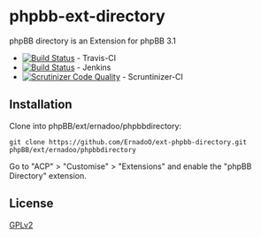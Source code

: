 phpbb-ext-directory
===================

phpBB directory is an Extension for phpBB 3.1

* [![Build Status](https://api.travis-ci.org/ErnadoO/ext-phpbb-directory.png)](https://travis-ci.org/ErnadoO/ext-phpbb-directory) - Travis-CI
* [![Build Status](http://jenkins.erwan-projects.fr/buildStatus/icon?job=ext-phpbb-directory)](http://jenkins.erwan-projects.fr/job/ext-phpbb-directory/) - Jenkins
* [![Scrutinizer Code Quality](https://scrutinizer-ci.com/g/ErnadoO/ext-phpbb-directory/badges/quality-score.png?b=master)](https://scrutinizer-ci.com/g/ErnadoO/ext-phpbb-directory/?branch=master) - Scruntinizer-CI

## Installation

Clone into phpBB/ext/ernadoo/phpbbdirectory:

    git clone https://github.com/ErnadoO/ext-phpbb-directory.git phpBB/ext/ernadoo/phpbbdirectory

Go to "ACP" > "Customise" > "Extensions" and enable the "phpBB Directory" extension.

## License

[GPLv2](LICENSE)